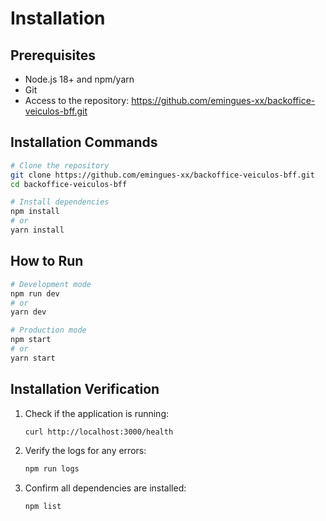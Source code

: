 # Installation

## Prerequisites

- Node.js 18+ and npm/yarn
- Git
- Access to the repository: https://github.com/emingues-xx/backoffice-veiculos-bff.git

## Installation Commands

```bash
# Clone the repository
git clone https://github.com/emingues-xx/backoffice-veiculos-bff.git
cd backoffice-veiculos-bff

# Install dependencies
npm install
# or
yarn install
```

## How to Run

```bash
# Development mode
npm run dev
# or
yarn dev

# Production mode
npm start
# or
yarn start
```

## Installation Verification

1. Check if the application is running:
   ```bash
   curl http://localhost:3000/health
   ```

2. Verify the logs for any errors:
   ```bash
   npm run logs
   ```

3. Confirm all dependencies are installed:
   ```bash
   npm list
   ```
